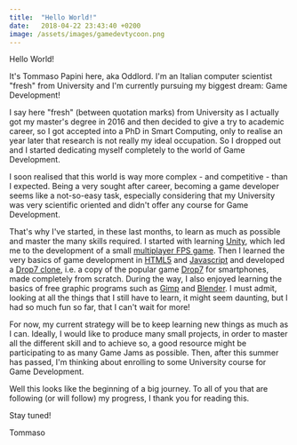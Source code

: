 ```yaml
---
title:  "Hello World!"
date:   2018-04-22 23:43:40 +0200
image: /assets/images/gamedevtycoon.png
---
```


Hello World!

It's Tommaso Papini here, aka Oddlord. I'm an Italian computer scientist "fresh" from University and I'm currently pursuing my biggest dream: Game Development!

<!--more-->

I say here "fresh" (between quotation marks) from University as I actually got my master's degree in 2016 and then decided to give a try to academic career, so I got accepted into a PhD in Smart Computing, only to realise an year later that research is not really my ideal occupation. So I dropped out and I started dedicating myself completely to the world of Game Development.

I soon realised that this world is way more complex - and competitive - than I expected. Being a very sought after career, becoming a game developer seems like a not-so-easy task, especially considering that my University was very scientific oriented and didn't offer any course for Game Development.

That's why I've started, in these last months, to learn as much as possible and master the many skills required. I started with learning [Unity](https://unity3d.com/), which led me to the development of a small [multiplayer FPS game](https://github.com/oddlord/gamedev-projects/tree/master/unity/MultiplayerFPS). Then I learned the very basics of game development in [HTML5](https://en.wikipedia.org/wiki/HTML5) and [Javascript](https://en.wikipedia.org/wiki/JavaScript) and developed a [Drop7 clone](https://github.com/oddlord/html5-js-drop7), i.e. a copy of the popular game [Drop7](https://en.wikipedia.org/wiki/Drop7) for smartphones, made completely from scratch. During the way, I also enjoyed learning the basics of free graphic programs such as [Gimp](https://www.gimp.org/) and [Blender](https://www.blender.org/). I must admit, looking at all the things that I still have to learn, it might seem daunting, but I had so much fun so far, that I can't wait for more!

For now, my current strategy will be to keep learning new things as much as I can. Ideally, I would like to produce many small projects, in order to master all the different skill and to achieve so, a good resource might be participating to as many Game Jams as possible. Then, after this summer has passed, I'm thinking about enrolling to some University course for Game Development.

Well this looks like the beginning of a big journey. To all of you that are following (or will follow) my progress, I thank you for reading this.

Stay tuned!

Tommaso

